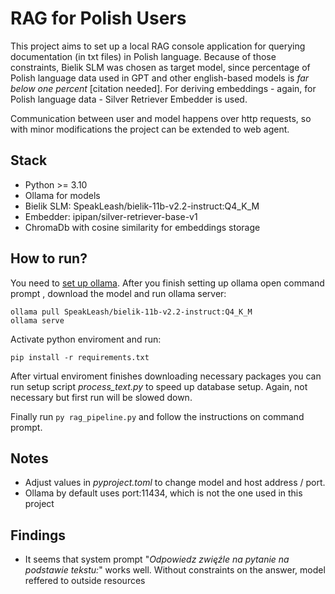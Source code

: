 ﻿# RAG for Polish Users
This project aims to set up a local RAG console application for querying documentation (in txt files) in Polish language.
Because of those constraints, Bielik SLM was chosen as target model, since percentage of Polish language data used in GPT
and other english-based models is *far below one percent* [citation needed]. For deriving embeddings - again, 
for Polish language data - Silver Retriever Embedder is used.

Communication between user and model happens over http requests, so with minor modifications the project can be extended
to web agent.

## Stack
* Python >= 3.10
* Ollama for models
* Bielik SLM: SpeakLeash/bielik-11b-v2.2-instruct:Q4_K_M
* Embedder: ipipan/silver-retriever-base-v1
* ChromaDb with cosine similarity for embeddings storage

## How to run?
You need to [set up ollama](https://ollama.com/download/windows). After you finish setting up ollama open command prompt
, download the model and run ollama server:

    ollama pull SpeakLeash/bielik-11b-v2.2-instruct:Q4_K_M
    ollama serve

Activate python enviroment and run:

    pip install -r requirements.txt

After virtual enviroment finishes downloading necessary packages you can run setup script *process_text.py* to speed up 
database setup. Again, not necessary but first run will be slowed down.

Finally run `py rag_pipeline.py` and follow the instructions on command prompt.
## Notes
* Adjust values in *pyproject.toml* to change model and host address / port. 
* Ollama by default uses port:11434, which is not the one used in this project

## Findings
* It seems that system prompt "*Odpowiedz zwięźle na pytanie na podstawie tekstu:*" works well. Without constraints on 
the answer, model reffered to outside resources
